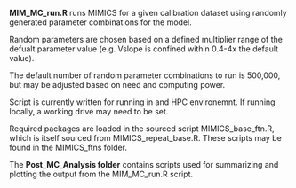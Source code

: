 **MIM_MC_run.R** runs MIMICS for a given calibration dataset using randomly generated parameter combinations for the model. 

Random parameters are chosen based on a defined multiplier range of the defualt parameter value (e.g. Vslope is confined within 0.4-4x the default value). 

The default number of random parameter combinations to run is 500,000, but may be adjusted based on need and computing power.

Script is currently written for running in and HPC environemnt. If running locally, a working drive may need to be set.

Required packages are loaded in the sourced script MIMICS_base_ftn.R, which is itself sourced from MIMICS_repeat_base.R. These scripts may be found in the MIMICS_ftns folder.

The **Post_MC_Analysis folder** contains scripts used for summarizing and plotting the output from the MIM_MC_run.R script.
